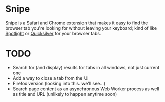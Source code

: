 # Snipe

Snipe is a Safari and Chrome extension that makes it easy to find the browser tab you're looking for without leaving your keyboard; kind of like [Spotlight](http://www.apple.com/macosx/what-is-macosx/spotlight.html) or [Quicksilver](http://quicksilver.en.softonic.com/mac) for your browser tabs.

# TODO

 - Search for (and display) results for tabs in all windows, not just current one
 - Add a way to close a tab from the UI
 - Firefox version (looking into this. we'll see...)
 - Search page content as an asynchronous Web Worker process as well as title and URL (unlikely to happen anytime soon)